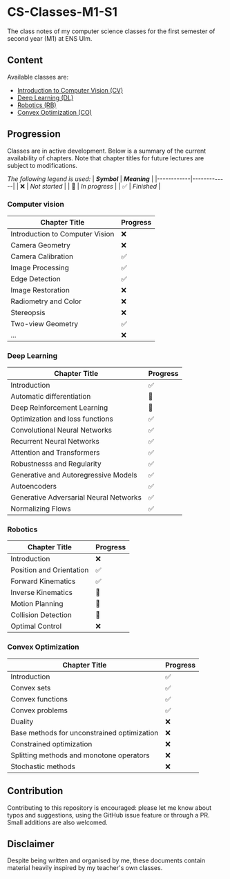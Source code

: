 # CS-Classes-M1-S1
The class notes of my computer science classes for the first semester of second year (M1) at ENS Ulm.

## Content
Available classes are:
- [Introduction to Computer Vision (CV)](computer-vision/computer-vision.pdf)
- [Deep Learning (DL)](deep-learning/deep-learning.pdf)
- [Robotics (RB)](robotics/robotics.pdf)
- [Convex Optimization (CO)](convex-optimization/convex-optimization.pdf)

## Progression
Classes are in active development. Below is a summary of the current availability of chapters. Note that chapter titles for future lectures are subject to modifications.

*The following legend is used:*
| ***Symbol*** | ***Meaning*** |
|------------|-------------|
| :x: | *Not started* |
| :large_orange_diamond: | *In progress* |
| :white_check_mark: | *Finished* |

### Computer vision
| **Chapter Title** | **Progress** |
|-------------------|--------------|
| Introduction to Computer Vision | :x: |
| Camera Geometry | :x: |
| Camera Calibration | :white_check_mark: |
| Image Processing | :white_check_mark: |
| Edge Detection | :white_check_mark: |
| Image Restoration | :x: |
| Radiometry and Color | :x: |
| Stereopsis | :x: |
| Two-view Geometry | :white_check_mark: |
| ... | :x: |

### Deep Learning
| **Chapter Title** | **Progress** |
|-------------------|--------------|
| Introduction | :white_check_mark: |
| Automatic differentiation | :large_orange_diamond: |
| Deep Reinforcement Learning | :large_orange_diamond: |
| Optimization and loss functions | :white_check_mark: |
| Convolutional Neural Networks | :white_check_mark: |
| Recurrent Neural Networks | :white_check_mark: |
| Attention and Transformers | :white_check_mark: |
| Robustnesss and Regularity | :white_check_mark: |
| Generative and Autoregressive Models | :white_check_mark: |
| Autoencoders | :white_check_mark: |
| Generative Adversarial Neural Networks | :white_check_mark: |
| Normalizing Flows | :white_check_mark: |

### Robotics
| **Chapter Title** | **Progress** |
|-------------------|--------------|
| Introduction | :x: |
| Position and Orientation | :white_check_mark: |
| Forward Kinematics | :white_check_mark: |
| Inverse Kinematics | :large_orange_diamond: |
| Motion Planning | :large_orange_diamond: |
| Collision Detection | :large_orange_diamond: |
| Optimal Control | :x: |

### Convex Optimization
| **Chapter Title** | **Progress** |
|-------------------|--------------|
| Introduction | :white_check_mark: |
| Convex sets | :white_check_mark: |
| Convex functions | :white_check_mark: |
| Convex problems | :white_check_mark: |
| Duality | :x: |
| Base methods for unconstrained optimization | :x: |
| Constrained optimization | :x: |
| Splitting methods and monotone operators | :x: |
| Stochastic methods | :x: |

## Contribution
Contributing to this repository is encouraged: please let me know about typos and suggestions, using the GitHub issue feature or through a PR. Small additions are also welcomed.

## Disclaimer
Despite being written and organised by me, these documents contain material heavily inspired by my teacher's own classes.